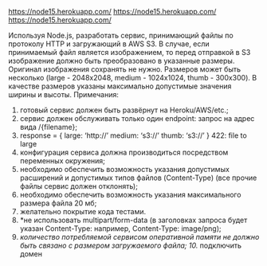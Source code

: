 https://node15.herokuapp.com/
https://node15.herokuapp.com/
https://node15.herokuapp.com/

Используя Node.js, разработать сервис, принимающий файлы по протоколу
HTTP и загружающий в AWS S3. В случае, если принимаемый файл является
изображением, то перед отправкой в S3 изображение должно быть
преобразовано в указанные размеры.
Оригинал изображения сохранять не нужно. Размеров может быть несколько
(large - 2048x2048, medium - 1024x1024, thumb - 300x300). В качестве размеров
указаны максимально допустимые значения ширины и высоты.
Примечания:
1. готовый сервис должен быть развёрнут на Heroku/AWS/etc.;
2. сервис должен обслуживать только один endpoint: запрос на адрес вида
/{filename};
3. response = {
large: ‘http://’
medium: ‘s3://’
thumb: ‘s3://’
}
422: file to large
4. конфигурация сервиса должна производиться посредством переменных
окружения;
5. необходимо обеспечить возможность указания допустимых расширений
и допустимых типов файлов (Content-Type) (все прочие файлы сервис
должен отклонять);
6. необходимо обеспечить возможность указания максимального размера
файла 20 мб;
7. желательно покрытие кода тестами.
8. *не использовать multipart/form-data (в заголовках запроса будет указан
Content-Type: например, Content-Type: image/png);
9. *количество потребляемой сервисом оперативной памяти не должно
быть связано с размером загружаемого файла;
10.* подключить домен
